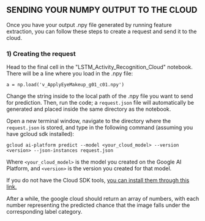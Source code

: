 
## SENDING YOUR NUMPY OUTPUT TO THE CLOUD

Once you have your output .npy file generated by running feature extraction, you can follow these steps to create a request and send it to the cloud.

### 1) Creating the request

Head to the final cell in the "LSTM_Activity_Recognition_Cloud" notebook. There will be a line where you load in the .npy file:

``
a = np.load('v_ApplyEyeMakeup_g01_c01.npy')
``

Change the string inside to the local path of the .npy file you want to send for prediction.  Then, run the code; a ``request.json`` file will automatically be generated and placed inside the same directory as the notebook. 

Open a new terminal window, navigate to the directory where the ``request.json`` is stored, and type in the following command (assuming you have gcloud sdk installed):

``
gcloud ai-platform predict --model <your_cloud_model> --version <version> --json-instances request.json
``

Where ``<your_cloud_model>`` is the model you created on the Google AI Platform, and ``<version>`` is the version you created for that model.

If you do not have the Cloud SDK tools, [you can install them through this link.]([https://cloud.google.com/sdk/](https://cloud.google.com/sdk/))

After a while, the google cloud should return an array of numbers, with each number representing the predicted chance that the image falls under the corresponding label category.